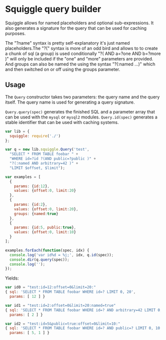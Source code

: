 # Squiggle query builder

Squiggle allows for named placeholders and optional sub-expressions. It also generates a signature for the query that can be used for caching purposes.

The "?name" syntax is pretty self-explanatory it's just named placeholders.The "?(" syntax is more of an odd bird and allows to to create a chunk of sql (a group) is used conditionally "?( AND a=?one AND b=?more )" will only be included if the "one" and "more" parameters are provided. And groups can also be named the using the syntax "?(:named ...)" which and then switched on or off using the groups parameter.

## Usage

The `Query` constructor takes two parameters: the query name and the query itself. The query name is used for generating a query signature.

`Query.query(spec)` generates the finished SQL and a parameter array that can be used with the `mysql` or `mysql2` modules.
`Query.id(spec)` generates a stable identifier that can be used with caching systems.

```javascript
var lib = {
  squiggle: require('./')
};

var q = new lib.squiggle.Query('test',
  "SELECT * FROM TABLE foobar " +
  "WHERE id=?id ?(AND public=?public )" +
  "?(:named AND arbitrary=42 )" +
  "LIMIT $offset, $limit");

var examples = [
  {
    params: {id:12},
    values: {offset:0, limit:20}
  },
  {
    params: {id:2},
    values: {offset:0, limit:20},
    groups: {named:true}
  },
  {
    params: {id:5, public:true},
    values: {offset:0, limit:10}
  }
];

examples.forEach(function(spec, idx) {
  console.log('var id%d = %j;', idx, q.id(spec));
  console.dir(q.query(spec));
  console.log('');
});
```

Yields:

```javascript
var id0 = "test:id=12:offset=0&limit=20:"
{ sql: 'SELECT * FROM TABLE foobar WHERE id=? LIMIT 0, 20',
  params: [ 12 ] }

var id1 = "test:id=2:offset=0&limit=20:named=true"
{ sql: 'SELECT * FROM TABLE foobar WHERE id=? AND arbitrary=42 LIMIT 0, 20',
  params: [ 2 ] }

var id2 = "test:id=5&public=true:offset=0&limit=10:"
{ sql: 'SELECT * FROM TABLE foobar WHERE id=? AND public=? LIMIT 0, 10',
  params: [ 5, 1 ] }
```

